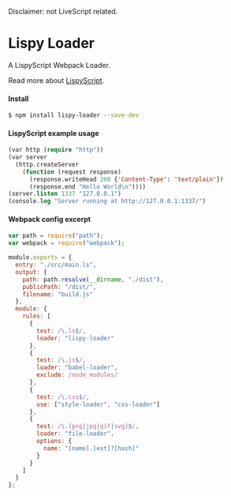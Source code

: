 Disclaimer: not LiveScript related.

# Lispy Loader
A LispyScript Webpack Loader.

Read more about [LispyScript](http://lispyscript.com/).

#### Install
```bash
$ npm install lispy-loader --save-dev
```

#### LispyScript example usage
```lisp
(var http (require "http"))
(var server
  (http.createServer
    (function (request response)
      (response.writeHead 200 {'Content-Type': 'text/plain'})
      (response.end "Hello World\n"))))
(server.listen 1337 "127.0.0.1")
(console.log "Server running at http://127.0.0.1:1337/")
```

#### Webpack config excerpt
```javascript
var path = require("path");
var webpack = require("webpack");

module.exports = {
  entry: "./src/main.ls",
  output: {
    path: path.resolve(__dirname, "./dist"),
    publicPath: "/dist/",
    filename: "build.js"
  },
  module: {
    rules: [
      {
        test: /\.ls$/,
        loader: "lispy-loader"
      },
      {
        test: /\.js$/,
        loader: "babel-loader",
        exclude: /node_modules/
      },
      {
        test: /\.css$/,
        use: ["style-loader", "css-loader"]
      },
      {
        test: /\.(png|jpg|gif|svg)$/,
        loader: "file-loader",
        options: {
          name: "[name].[ext]?[hash]"
        }
      }
    ]
  }
};
```